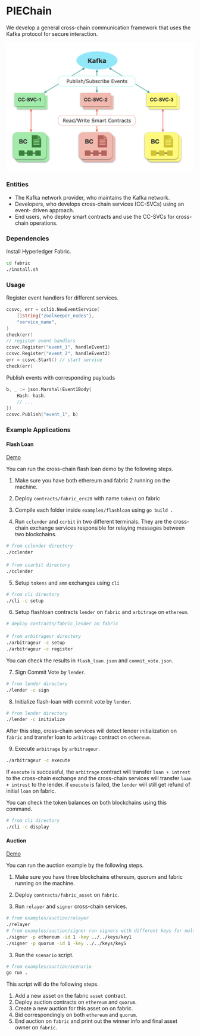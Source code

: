 # PIEChain

We develop a general cross-chain communication framework that uses the Kafka protocol for secure interaction.

![alt text](design.png)

### Entities
* The Kafka network provider, who maintains the Kafka network.
* Developers, who develops cross-chain services (CC-SVCs) using an event-
driven approach.
* End users, who deploy smart contracts and use the CC-SVCs for cross- chain operations.

### Dependencies
Install Hyperledger Fabric.
```bash
cd fabric
./install.sh
```

### Usage

Register event handlers for different services.
```go
ccsvc, err = cclib.NewEventService(
	[]string{"zoolkeeper_nodes"},
	"service_name",
)
check(err)
// register event handlers
ccsvc.Register("event_1", handleEvent1) 
ccsvc.Register("event_2", handleEvent2)
err = ccsvc.Start() // start service
check(err)
```

Publish events with corresponding payloads
```go
b, _ := json.Marshal(Event1Body{
	Hash: hash,
	// ...
})
ccsvc.Publish("event_1", b)
```

### Example Applications

#### Flash Loan 
[Demo](https://drive.google.com/file/d/1dBHgUrdAmx1COR_3nYZLI5uPjbjk2Sks/view?usp=sharing)

You can run the cross-chain flash loan demo by the following steps.

1. Make sure you have both ethereum and fabric 2 running on the machine.

2. Deploy `contracts/fabric_erc20` with name `token1` on fabric

3. Compile each folder inside `examples/flashloan` using `go build .`

4. Run `cclender` and `ccrbit` in two different terminals.
They are the cross-chain exchange services responsible for relaying messages between two blockchains.
```bash
# from cclender directory
./cclender

# from ccarbit directory
./cclender
```

5. Setup `tokens` and `amm` exchanges using `cli`
```bash
# from cli directory
./cli -c setup
```

6. Setup flashloan contracts `lender` on `fabric` and `arbitrage` on `ethereum`.
```bash
# deploy contracts/fabric_lender on fabric

# from arbitrageur directory
./arbitrageur -c setup
./arbitrageur -c register
```
You can check the results in `flash_loan.json` and `commit_vote.json`.

7. Sign Commit Vote by `lender`.
```bash
# from lender directory
./lender -c sign
```

8. Initialize flash-loan with commit vote by `lender`.
```bash
# from lender directory
./lender -c initialize
```
After this step, cross-chain services will detect lender initialization on `fabric` and transfer loan to `arbitrage` contract on `ethereum`.

9. Execute `arbitrage` by `arbitrageur`.
```bash
./arbitrageur -c execute
```
If `execute` is successful, the `arbitrage` contract will transfer `loan + intrest` to the cross-chain exchange and the cross-chain services will transfer `loan + intrest` to the lender.
if `execute` is failed, the `lender` will still get refund of initial `loan` on fabric.

You can check the token balances on both blockchains using this command.
```bash
# from cli directory
./cli -c display
```

#### Auction 
[Demo](https://drive.google.com/file/d/16f1X0UOpoHOm3NqUJa_K66PA0JtSMzYq/view?usp=sharing)

You can run the auction example by the following steps.
1. Make sure you have three blockchains ethereum, quorum and fabric running on the machine.

2. Deploy `contracts/fabric_asset` on `fabric`.

3. Run `relayer` and `signer` cross-chain services.
```bash
# from examples/auction/relayer
./relayer 
# from examples/auction/signer run signers with different keys for multiple instances (at least 2 for each auction blockchain)
./signer -p ethereum -id 1 -key ../../keys/key1
./signer -p quorum -id 1 -key ../../keys/key5
```

3. Run the `scenario` script.
```bash
# from examples/auction/scenario
go run .
```
This script will do the following steps.
1. Add a new asset on the fabric `asset` contract.
3. Deploy auction contracts on `ethereum` and `quorum`.
2. Create a new auction for this asset on on fabric.
3. Bid correspondingly on both `ethereum` and `quorum`.
4. End auction on `fabric` and print out the winner info and final asset owner on `fabric`.

